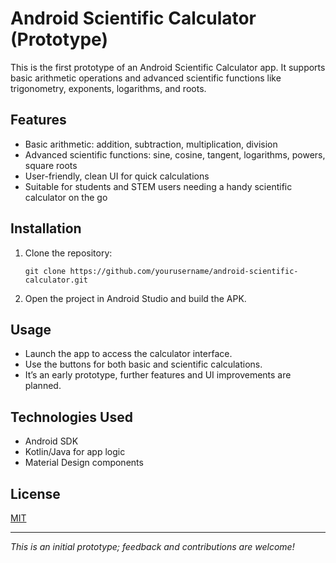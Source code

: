 # Android Scientific Calculator (Prototype)

This is the first prototype of an Android Scientific Calculator app. It supports basic arithmetic operations and advanced scientific functions like trigonometry, exponents, logarithms, and roots.

## Features

- Basic arithmetic: addition, subtraction, multiplication, division
- Advanced scientific functions: sine, cosine, tangent, logarithms, powers, square roots
- User-friendly, clean UI for quick calculations
- Suitable for students and STEM users needing a handy scientific calculator on the go

## Installation

1. Clone the repository:  
    ```
    git clone https://github.com/yourusername/android-scientific-calculator.git
    ```
2. Open the project in Android Studio and build the APK.

## Usage

- Launch the app to access the calculator interface.
- Use the buttons for both basic and scientific calculations.
- It’s an early prototype, further features and UI improvements are planned.

## Technologies Used

- Android SDK
- Kotlin/Java for app logic
- Material Design components

## License

[MIT](LICENSE)

---

*This is an initial prototype; feedback and contributions are welcome!*
